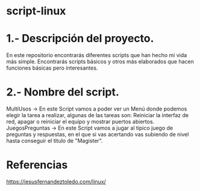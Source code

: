 # script-linux
# 1.- Descripción del proyecto. 
En este repositorio encontrarás diferentes scripts que han hecho mi vida más simple. Encontrarás scripts básicos y otros más elaborados que hacen funciones básicas pero interesantes.

# 2.- Nombre del script.
MultiUsos -> En este Script vamos a poder ver un Menú donde podemos elegir la tarea a realizar, algunas de las tareas son: Reiniciar la interfaz de red, apagar o reiniciar el equipo y mostrar puertos abiertos.
JuegosPreguntas -> En este Script vamos a jugar al tipico juego de preguntas y respuestas, en el que si vas acertando vas subiendo de nivel hasta conseguir el titulo de "Magister".

# Referencias
https://jesusfernandeztoledo.com/linux/
